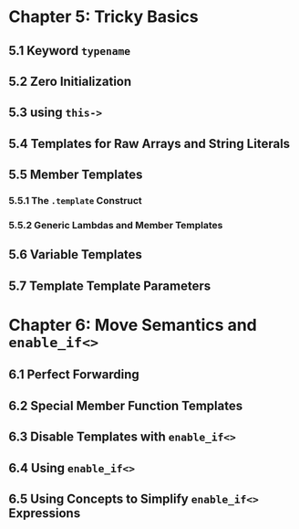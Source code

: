 # Chapter 5: Tricky Basics

## 5.1 Keyword ```typename```

## 5.2 Zero Initialization

## 5.3 using ```this->```

## 5.4 Templates for Raw Arrays and String Literals

## 5.5 Member Templates

### 5.5.1 The ```.template``` Construct

### 5.5.2 Generic Lambdas and Member Templates

## 5.6 Variable Templates

## 5.7 Template Template Parameters

# Chapter 6: Move Semantics and ```enable_if<>```

## 6.1 Perfect Forwarding

## 6.2 Special Member Function Templates

## 6.3 Disable Templates with ```enable_if<>```

## 6.4 Using ```enable_if<>```

## 6.5 Using Concepts to Simplify ```enable_if<>``` Expressions